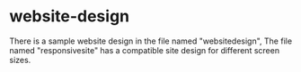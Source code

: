 # website-design
There is a sample website design in the file named "websitedesign",
The file named "responsivesite" has a compatible site design for different screen sizes.
